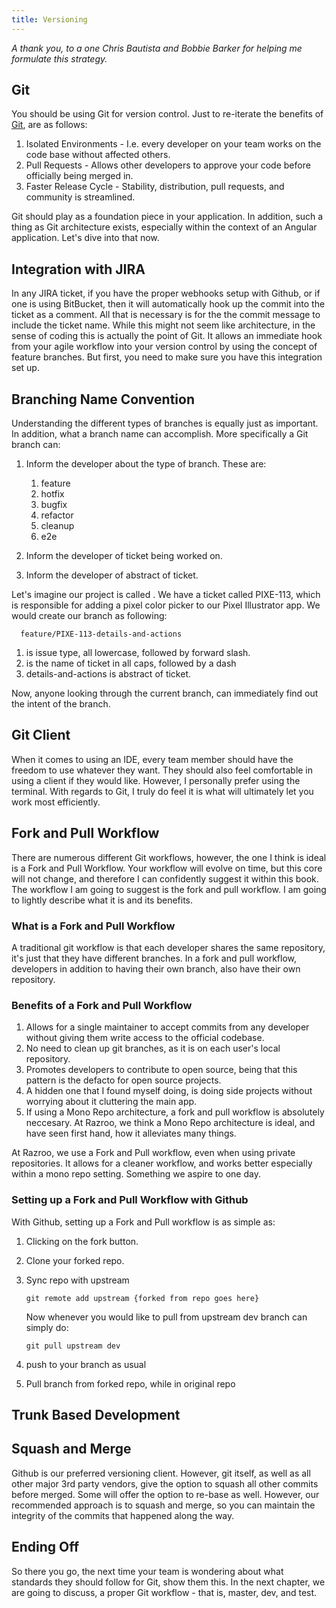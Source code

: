 ```yaml
---
title: Versioning
---
```

*A thank you, to a one Chris Bautista and Bobbie Barker for helping me
formulate this strategy.*

## Git

You should be using Git for version control. Just to re-iterate the
benefits of [Git](https://git-scm.com/), are as follows:

1. Isolated Environments - I.e. every developer on your team works on
   the code base without affected others.
2. Pull Requests - Allows other developers to approve your code before
   officially being merged in.
3. Faster Release Cycle - Stability, distribution, pull requests, and
   community is streamlined.

Git should play as a foundation piece in your application. In addition,
such a thing as Git architecture exists, especially within the context
of an Angular application. Let's dive into that now.

## Integration with JIRA

In any JIRA ticket, if you have the proper webhooks setup with Github,
or if one is using BitBucket, then it will automatically hook up the
commit into the ticket as a comment. All that is necessary is for the
the commit message to include the ticket name. While this might not seem
like architecture, in the sense of coding this is actually the point of
Git. It allows an immediate hook from your agile workflow into your
version control by using the concept of feature branches. But first, you
need to make sure you have this integration set up.

## Branching Name Convention

Understanding the different types of branches is equally just as
important. In addition, what a branch name can accomplish. More
specifically a Git branch can:

1. Inform the developer about the type of branch. These are:

   1. feature
   2. hotfix
   3. bugfix
   4. refactor
   5. cleanup
   6. e2e
2. Inform the developer of ticket being worked on.
3. Inform the developer of abstract of ticket.

Let's imagine our project is called . We have a ticket called PIXE-113,
which is responsible for adding a pixel color picker to our Pixel
Illustrator app. We would create our branch as following:

```
  feature/PIXE-113-details-and-actions
```

1. is issue type, all lowercase, followed by forward slash.
2. is the name of ticket in all caps, followed by a dash
3. details-and-actions is abstract of ticket.

Now, anyone looking through the current branch, can immediately find out
the intent of the branch.

## Git Client

When it comes to using an IDE, every team member should have the freedom
to use whatever they want. They should also feel comfortable in using a
client if they would like. However, I personally prefer using the
terminal. With regards to Git, I truly do feel it is what will
ultimately let you work most efficiently.

## Fork and Pull Workflow

There are numerous different Git workflows, however, the one I think is
ideal is a Fork and Pull Workflow. Your workflow will evolve on time,
but this core will not change, and therefore I can confidently suggest
it within this book. The workflow I am going to suggest is the fork and
pull workflow. I am going to lightly describe what it is and its
benefits.

### What is a Fork and Pull Workflow

A traditional git workflow is that each developer shares the same
repository, it's just that they have different branches. In a fork and
pull workflow, developers in addition to having their own branch, also
have their own repository.

### Benefits of a Fork and Pull Workflow

1. Allows for a single maintainer to accept commits from any developer
   without giving them write access to the official codebase.
2. No need to clean up git branches, as it is on each user's local
   repository.
3. Promotes developers to contribute to open source, being that this
   pattern is the defacto for open source projects.
4. A hidden one that I found myself doing, is doing side projects
   without worrying about it cluttering the main app.
5. If using a Mono Repo architecture, a fork and pull workflow is
   absolutely neccesary. At Razroo, we think a Mono Repo architecture
   is ideal, and have seen first hand, how it alleviates many things.

At Razroo, we use a Fork and Pull workflow, even when using private
repositories. It allows for a cleaner workflow, and works better
especially within a mono repo setting. Something we aspire to one day.

### Setting up a Fork and Pull Workflow with Github

With Github, setting up a Fork and Pull workflow is as simple as:

1. Clicking on the fork button.
2. Clone your forked repo.
3. Sync repo with upstream

   ```
   git remote add upstream {forked from repo goes here}
   ```

   Now whenever you would like to pull from upstream dev branch can
   simply do:

   ```
   git pull upstream dev   
   ```
4. push to your branch as usual
5. Pull branch from forked repo, while in original repo

## Trunk Based Development

## Squash and Merge

Github is our preferred versioning client. However, git itself, as well
as all other major 3rd party vendors, give the option to squash all
other commits before merged. Some will offer the option to re-base as
well. However, our recommended approach is to squash and merge, so you
can maintain the integrity of the commits that happened along the way.

## Ending Off

So there you go, the next time your team is wondering about what
standards they should follow for Git, show them this. In the next
chapter, we are going to discuss, a proper Git workflow - that is,
master, dev, and test.